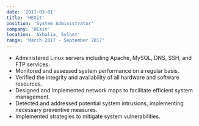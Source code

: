 ```yaml
---
date: '2017-03-01'
title: 'HEXit'
position: 'System Administrator'
company: 'HEXit'
location: 'Akhalia, Sylhet'
range: 'March 2017 - September 2017'
---
```


- Administered Linux servers including Apache, MySQL, DNS, SSH, and FTP services.
- Monitored and assessed system performance on a regular basis.
- Verified the integrity and availability of all hardware and software resources.
- Designed and implemented network maps to facilitate efficient system management.
- Detected and addressed potential system intrusions, implementing necessary preventive measures.
- Implemented strategies to mitigate system vulnerabilities.